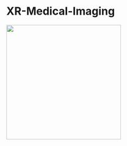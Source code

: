 # XR-Medical-Imaging

<img src="https://github.com/imclab/XR-Medical-Imaging/COVIDvis-diagram-final.jpg" width="300">